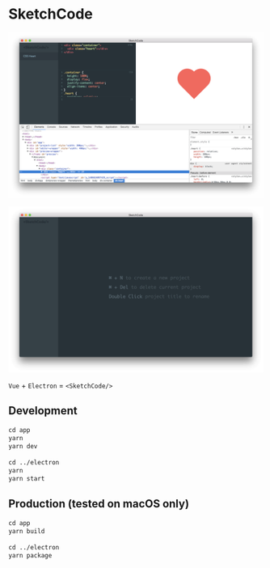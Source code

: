 # SketchCode

![demo](./screenshot/demo.png)

![start screen](./screenshot/start.png)

`Vue` + `Electron` = `<SketchCode/>`

## Development

```
cd app
yarn
yarn dev

cd ../electron
yarn
yarn start
```

## Production (tested on macOS only)

```
cd app
yarn build

cd ../electron
yarn package
```
